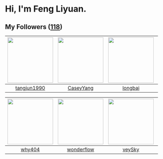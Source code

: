 # Hi, I'm Feng Liyuan.

## My Followers ([118](https://github.com/SunRunAway?tab=followers))

| <img src="https://avatars.githubusercontent.com/u/7368838?v=4" width="150" height="150" /> | <img src="https://avatars.githubusercontent.com/u/2445114?v=4" width="150" height="150" /> | <img src="https://avatars.githubusercontent.com/u/1204301?v=4" width="150" height="150" /> | <img src="https://avatars.githubusercontent.com/u/10383?v=4" width="150" height="150" /> |
| :----------------------------------------------------------------------------------------: | :----------------------------------------------------------------------------------------: | :----------------------------------------------------------------------------------------: | :--------------------------------------------------------------------------------------: |
|                        [tangjun1990](https://github.com/tangjun1990)                       |                          [CaseyYang](https://github.com/CaseyYang)                         |                            [longbai](https://github.com/longbai)                           |                       [shaobin0604](https://github.com/shaobin0604)                      |

| <img src="https://avatars.githubusercontent.com/u/35111?v=4" width="150" height="150" /> | <img src="https://avatars.githubusercontent.com/u/2173670?v=4" width="150" height="150" /> | <img src="https://avatars.githubusercontent.com/u/3190043?v=4" width="150" height="150" /> | <img src="https://avatars.githubusercontent.com/u/25542995?v=4" width="150" height="150" /> |
| :--------------------------------------------------------------------------------------: | :----------------------------------------------------------------------------------------: | :----------------------------------------------------------------------------------------: | :-----------------------------------------------------------------------------------------: |
|                            [why404](https://github.com/why404)                           |                         [wonderflow](https://github.com/wonderflow)                        |                             [veySky](https://github.com/veySky)                            |                            [miamia0](https://github.com/miamia0)                            |